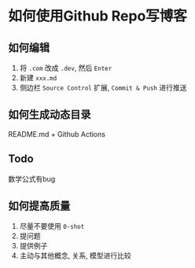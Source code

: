 # 如何使用Github Repo写博客

## 如何编辑
1. 将 `.com` 改成 `.dev`, 然后 `Enter`
2. 新建 `xxx.md`
3. 侧边栏 `Source Control` 扩展, `Commit & Push` 进行推送

## 如何生成动态目录 
README.md + Github Actions

## Todo
数学公式有bug

## 如何提高质量
1. 尽量不要使用 `0-shot`
2. 提问题
3. 提供例子
4. 主动与其他概念, 关系, 模型进行比较